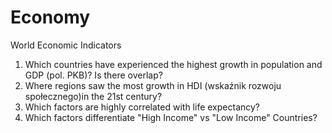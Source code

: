 # Economy
World Economic Indicators

1. Which countries have experienced the highest growth in population and GDP (pol. PKB)? Is there overlap?
2. Where regions saw the most growth in HDI (wskaźnik rozwoju społecznego)in the 21st century?
3. Which factors are highly correlated with life expectancy?
4. Which factors differentiate "High Income" vs "Low Income" Countries?
